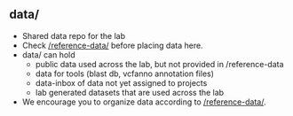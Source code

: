 ## data/
* Shared data repo for the lab
* Check [/reference-data/](https://github.research.chop.edu/RIS/reference_data) before placing data here.
* data/ can hold
     * public data used across the lab, but not provided in /reference-data
     * data for tools (blast db, vcfanno annotation files)
     * data-inbox of data not yet assigned to projects
     * lab generated datasets that are used across the lab
* We encourage you to organize data according to [/reference-data/](https://github.research.chop.edu/RIS/reference_data).
